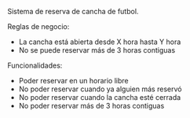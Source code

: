 Sistema de reserva de cancha de futbol. 

Reglas de negocio:
- La cancha está abierta desde X hora hasta Y hora
- No se puede reservar más de 3 horas contiguas

Funcionalidades:
- Poder reservar en un horario libre
- No poder reservar cuando ya alguien más reservó
- No poder reservar cuando la cancha esté cerrada
- No poder reservar más de 3 horas contiguas